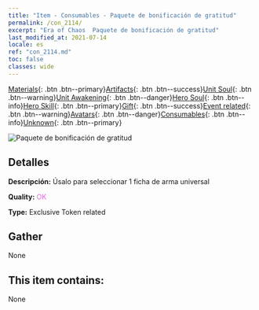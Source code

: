 ```yaml
---
title: "Item - Consumables - Paquete de bonificación de gratitud"
permalink: /con_2114/
excerpt: "Era of Chaos  Paquete de bonificación de gratitud"
last_modified_at: 2021-07-14
locale: es
ref: "con_2114.md"
toc: false
classes: wide
---
```

 [Materials](/ItemsES/){: .btn .btn--primary}[Artifacts](/ItemsES/Artifacts/){: .btn .btn--success}[Unit Soul](/ItemsES/UnitSoul/){: .btn .btn--warning}[Unit Awakening](/ItemsES/UnitAwakening/){: .btn .btn--danger}[Hero Soul](/ItemsES/HeroSoul/){: .btn .btn--info}[Hero Skill](/ItemsES/HeroSkill/){: .btn .btn--primary}[Gift](/ItemsES/Gift/){: .btn .btn--success}[Event related](/ItemsES/Events/){: .btn .btn--warning}[Avatars](/ItemsES/Avatars/){: .btn .btn--danger}[Consumables](/ItemsES/Consumables/){: .btn .btn--info}[Unknown](/ItemsES/Unknown/){: .btn .btn--primary}

 ![Paquete de bonificación de gratitud](/images/t/i_906044.png)

## Detalles
 **Descripción:** Úsalo para seleccionar 1 ficha de arma universal

 **Quality:** <span style="color: #DA70D6">OK</span>

 **Type:** Exclusive Token related

## Gather

  None

## This item contains:

  None

